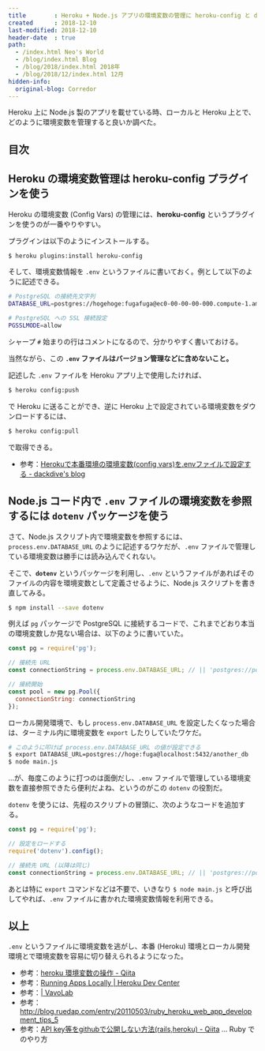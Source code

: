 ```yaml
---
title        : Heroku + Node.js アプリの環境変数の管理に heroku-config と dotenv を使う
created      : 2018-12-10
last-modified: 2018-12-10
header-date  : true
path:
  - /index.html Neo's World
  - /blog/index.html Blog
  - /blog/2018/index.html 2018年
  - /blog/2018/12/index.html 12月
hidden-info:
  original-blog: Corredor
---
```


Heroku 上に Node.js 製のアプリを載せている時、ローカルと Heroku 上とで、どのように環境変数を管理すると良いか調べた。

## 目次

## Heroku の環境変数管理は heroku-config プラグインを使う

Heroku の環境変数 (Config Vars) の管理には、__heroku-config__ というプラグインを使うのが一番やりやすい。

プラグインは以下のようにインストールする。

```bash
$ heroku plugins:install heroku-config
```

そして、環境変数情報を `.env` というファイルに書いておく。例として以下のように記述できる。

```bash
# PostgreSQL の接続先文字列
DATABASE_URL=postgres://hogehoge:fugafuga@ec0-00-00-00-000.compute-1.amazonaws.com:5432/useruser

# PostgreSQL への SSL 接続設定
PGSSLMODE=allow
```

シャープ `#` 始まりの行はコメントになるので、分かりやすく書いておける。

当然ながら、この __`.env` ファイルはバージョン管理などに含めないこと。__

記述した `.env` ファイルを Heroku アプリ上で使用したければ、

```bash
$ heroku config:push
```

で Heroku に送ることができ、逆に Heroku 上で設定されている環境変数をダウンロードするには、

```bash
$ heroku config:pull
```

で取得できる。

- 参考：[Herokuで本番環境の環境変数(config vars)を.envファイルで設定する - dackdive's blog](https://dackdive.hateblo.jp/entry/2016/01/26/121900)

## Node.js コード内で `.env` ファイルの環境変数を参照するには `dotenv` パッケージを使う

さて、Node.js スクリプト内で環境変数を参照するには、`process.env.DATABASE_URL` のように記述するワケだが、`.env` ファイルで管理している環境変数は勝手には読み込んでくれない。

そこで、__`dotenv`__ というパッケージを利用し、`.env` というファイルがあればそのファイルの内容を環境変数として定義させるように、Node.js スクリプトを書き直してみる。

```bash
$ npm install --save dotenv
```

例えば `pg` パッケージで PostgreSQL に接続するコードで、これまでどおり本当の環境変数しか見ない場合は、以下のように書いていた。

```javascript
const pg = require('pg');

// 接続先 URL
const connectionString = process.env.DATABASE_URL; // || 'postgres://postgres:postgres@localhost:5432/my_local_db';

// 接続開始
const pool = new pg.Pool({
  connectionString: connectionString
});
```

ローカル開発環境で、もし `process.env.DATABASE_URL` を設定したくなった場合は、ターミナル内に環境変数を `export` したりしていたワケだ。

```bash
# このように叩けば process.env.DATABASE_URL の値が設定できる
$ export DATABASE_URL=postgres://hoge:fuga@localhost:5432/another_db
$ node main.js
```

…が、毎度このように打つのは面倒だし、`.env` ファイルで管理している環境変数を直接参照できたら便利だよね、というのがこの `dotenv` の役割だ。

`dotenv` を使うには、先程のスクリプトの冒頭に、次のようなコードを追加する。

```javascript
const pg = require('pg');

// 設定をロードする
require('dotenv').config();

// 接続先 URL (以降は同じ)
const connectionString = process.env.DATABASE_URL; // || 'postgres://postgres:postgres@localhost:5432/my_local_db';
```

あとは特に `export` コマンドなどは不要で、いきなり `$ node main.js` と呼び出してやれば、`.env` ファイルに書かれた環境変数情報を利用できる。

## 以上

`.env` というファイルに環境変数を逃がし、本番 (Heroku) 環境とローカル開発環境とで環境変数を容易に切り替えられるようになった。

- 参考：[heroku 環境変数の操作 - Qiita](https://qiita.com/colorrabbit/items/18db3c97734f32ebdfde)
- 参考：[Running Apps Locally | Heroku Dev Center](https://devcenter.heroku.com/articles/heroku-local)
- 参考：[| VavoLab](https://vavolab.com/article/2018/06/24/14/44/54/)
- 参考：<http://blog.ruedap.com/entry/20110503/ruby_heroku_web_app_development_tips_5>
- 参考：[API key等をgithubで公開しない方法(rails,heroku) - Qiita](https://qiita.com/uma0317/items/e142661c004f68d858a5) … Ruby でのやり方
